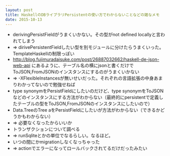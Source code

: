 ```yaml
---
layout: post
title: HaskellのDBライブラリPersistentの使い方でわからないことなどの雑なメモ
date: 2015-10-13
---
```


- derivingPersistFieldがうまくいかない。その型がnot defined locallyと言われてしまう
 - => dirivePersistentFieldしたい型を別モジュールに分けたらうまくいった。TemplateHaskellの制限っぽい
- http://blog.fujimuradaisuke.com/post/26887032662/haskell-de-json-web-api にあるように、テーブル名の横にjsonと書くだけでToJSON,FromJSONのインスタンスにするのがうまくいかない
 - => -XFlexibleInstancesが無いせいだった。それぞれの言語拡張の中身あまりわかってないので勉強せねば
- type synonymをPersistFieldにしたいのだけど、type synonymをToJSONなどのインスタンスにする方法がわからない（最終的にpersistentで定義したテーブルの型をToJSON,FromJSONのインスタンスにしたいので） 
- Data.TreeのTree aをPersistFieldにしたいが方法がわからない（できるかどうかもわからない）
 - => 必要なくなったからいいか
- トランザクションについて調べる
 - => runSqliteとかの単位でなるらしい。なるほど。
- いつの間にかmigrationしなくなっちゃった
 - => actionでエラーになってロールバックされてるだけだったみたい
